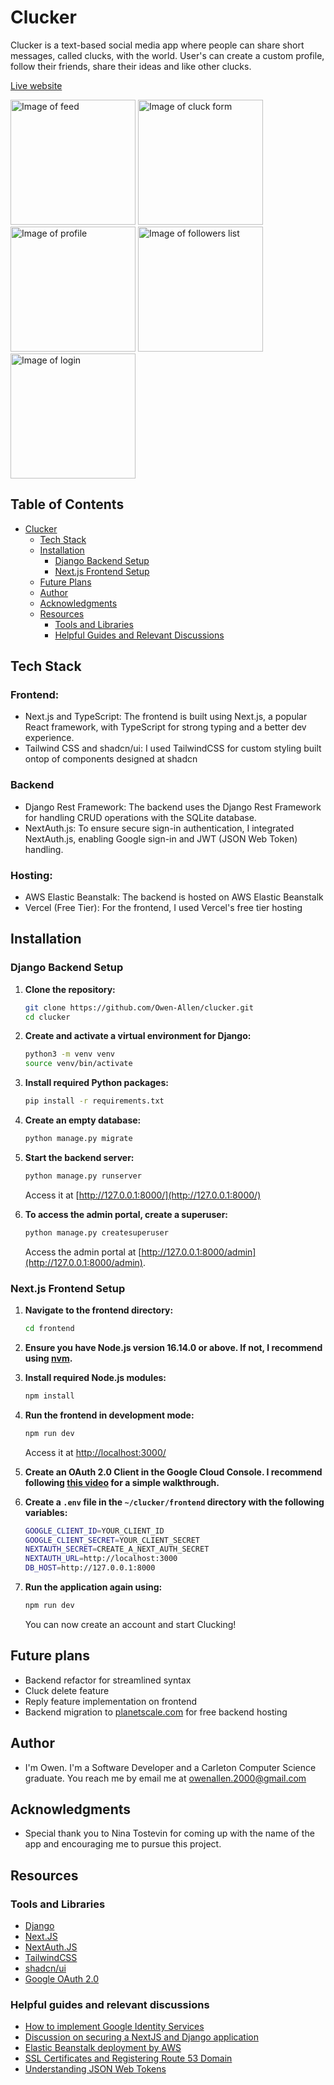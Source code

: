 # Clucker
Clucker is a text-based social media app where people can share short messages, called clucks, with the world. User's can create a custom profile, follow their friends, share their ideas and like other clucks.

[Live website](https://clucker.vercel.app/)

<p float="left">
<img alt="Image of feed" src="https://github.com/Owen-Allen/clucker/blob/main/images/feed.jpg" width="200">
<img alt="Image of cluck form" src="https://github.com/Owen-Allen/clucker/blob/main/images/cluck.jpg" width="200">
<img alt="Image of profile" src="https://github.com/Owen-Allen/clucker/blob/main/images/profile.jpg" width="200">
<img alt="Image of followers list" src="https://github.com/Owen-Allen/clucker/blob/main/images/followers.jpg" width="200">
<img alt="Image of login" src="https://github.com/Owen-Allen/clucker/blob/main/images/login.jpg" width="200">
</p>


## Table of Contents

- [Clucker](#clucker)
  - [Tech Stack](#tech-stack)
  - [Installation](#installation)
    - [Django Backend Setup](#django-backend-setup)
    - [Next.js Frontend Setup](#nextjs-frontend-setup)
  - [Future Plans](#future-plans)
  - [Author](#author)
  - [Acknowledgments](#acknowledgments)
  - [Resources](#resources)
    - [Tools and Libraries](#tools-and-libraries)
    - [Helpful Guides and Relevant Discussions](#helpful-guides-and-relevant-discussions)


## Tech Stack

### Frontend:

- Next.js and TypeScript: The frontend is built using Next.js, a popular React framework, with TypeScript for strong typing and a better dev experience.
- Tailwind CSS and shadcn/ui: I used TailwindCSS for custom styling built ontop of components designed at shadcn

### Backend
- Django Rest Framework: The backend uses the Django Rest Framework for handling CRUD operations with the SQLite database.
- NextAuth.js: To ensure secure sign-in authentication, I integrated NextAuth.js, enabling Google sign-in and JWT (JSON Web Token) handling.

### Hosting:
- AWS Elastic Beanstalk: The backend is hosted on AWS Elastic Beanstalk
- Vercel (Free Tier): For the frontend, I used Vercel's free tier hosting

## Installation

### Django Backend Setup

1. **Clone the repository:**
   ```bash
   git clone https://github.com/Owen-Allen/clucker.git
   cd clucker
   ```

2. **Create and activate a virtual environment for Django:**
   ```bash
   python3 -m venv venv
   source venv/bin/activate
   ```

3. **Install required Python packages:**
   ```bash
   pip install -r requirements.txt
   ```

4. **Create an empty database:**
   ```bash
   python manage.py migrate
   ```

5. **Start the backend server:**
   ```bash
   python manage.py runserver
   ```
   Access it at [http://127.0.0.1:8000/](http://127.0.0.1:8000/)

6. **To access the admin portal, create a superuser:**
   ```bash
   python manage.py createsuperuser
   ```
   Access the admin portal at [http://127.0.0.1:8000/admin](http://127.0.0.1:8000/admin).

### Next.js Frontend Setup

1. **Navigate to the frontend directory:**
   ```bash
   cd frontend
   ```

2. **Ensure you have Node.js version 16.14.0 or above. If not, I recommend using [nvm](https://www.freecodecamp.org/news/node-version-manager-nvm-install-guide/).**

3. **Install required Node.js modules:**
   ```bash
   npm install
   ```

4. **Run the frontend in development mode:**
   ```bash
   npm run dev
   ```
   Access it at [http://localhost:3000/](http://localhost:3000/)

5. **Create an OAuth 2.0 Client in the Google Cloud Console. I recommend following [this video](https://www.youtube.com/watch?v=roxC8SMs7HU&ab_channel=CooperCodes) for a simple walkthrough.**

6. **Create a `.env` file in the `~/clucker/frontend` directory with the following variables:**
   ```bash
   GOOGLE_CLIENT_ID=YOUR_CLIENT_ID
   GOOGLE_CLIENT_SECRET=YOUR_CLIENT_SECRET
   NEXTAUTH_SECRET=CREATE_A_NEXT_AUTH_SECRET
   NEXTAUTH_URL=http://localhost:3000
   DB_HOST=http://127.0.0.1:8000
   ```

7. **Run the application again using:**
   ```bash
   npm run dev
   ```
   You can now create an account and start Clucking!


## Future plans
- Backend refactor for streamlined syntax
- Cluck delete feature
- Reply feature implementation on frontend
- Backend migration to [planetscale.com](planetcale.com) for free backend hosting

## Author

- I'm Owen. I'm a Software Developer and a Carleton Computer Science graduate. You reach me by email me at owenallen.2000@gmail.com

## Acknowledgments

- Special thank you to Nina Tostevin for coming up with the name of the app and encouraging me to pursue this project.

## Resources

### Tools and Libraries
- [Django](https://www.djangoproject.com/)
- [Next.JS](https://nextjs.org/)
- [NextAuth.JS](https://next-auth.js.org/)
- [TailwindCSS](https://tailwindcss.com/)
- [shadcn/ui](https://ui.shadcn.com/)
- [Google OAuth 2.0](https://developers.google.com/identity/protocols/oauth2)

### Helpful guides and relevant discussions
- [How to implement Google Identity Services](https://www.youtube.com/watch?v=roxC8SMs7HU&ab_channel=CooperCodes)
- [Discussion on securing a NextJS and Django application](https://github.com/nextauthjs/next-auth/discussions/1350)
- [Elastic Beanstalk deployment by AWS](https://docs.aws.amazon.com/elasticbeanstalk/latest/dg/create-deploy-python-django.html)
- [SSL Certificates and Registering Route 53 Domain](https://www.youtube.com/watch?v=BeOKTpFsuvk&ab_channel=WornOffKeys)
- [Understanding JSON Web Tokens](https://auth0.com/blog/refresh-tokens-what-are-they-and-when-to-use-them/#Token-Types)

